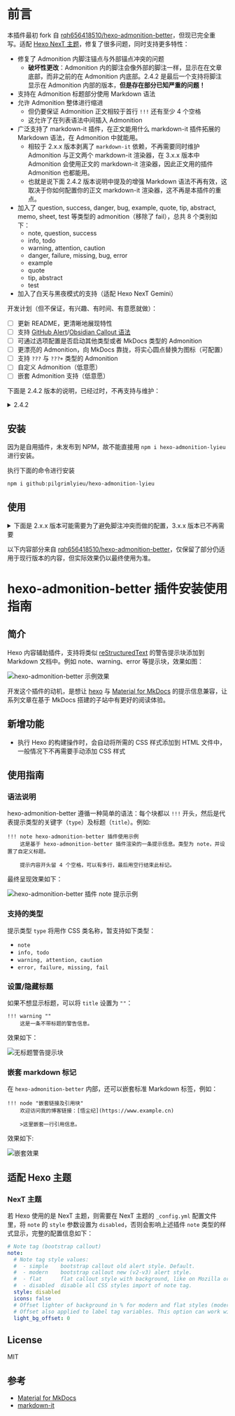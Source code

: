 # 前言

本插件最初 fork 自 [rqh656418510/hexo-admonition-better](https://github.com/rqh656418510/hexo-admonition-better)，但现已完全重写。适配 [Hexo NexT 主题](https://theme-next.js.org/)，修复了很多问题，同时支持更多特性：
- 修复了 Admonition 内脚注锚点与外部锚点冲突的问题
  - **破坏性更改**：Admonition 内的脚注会像外部的脚注一样，显示在在文章底部，而非之前的在 Admonition 内底部。2.4.2 是最后一个支持将脚注显示在 Admonition 内部的版本，**但是存在部分已知严重的问题！**
- 支持在 Admonition 标题部分使用 Markdown 语法
- 允许 Admonition 整体进行缩进
  - 但仍要保证 Admonition 正文相较于首行 `!!!` 还有至少 4 个空格
  - 这允许了在列表语法中间插入 Admonition
- 广泛支持了 markdown-it 插件，在正文能用什么 markdown-it 插件拓展的 Markdown 语法，在 Admonition 中就能用。
  - 相较于 2.x.x 版本剥离了 `markdown-it` 依赖，不再需要同时维护 Admonition 与正文两个 markdown-it 渲染器，在 3.x.x 版本中 Admonition 会使用正文的 markdown-it 渲染器，因此正文用的插件 Admonition 也都能用。
  - 也就是说下面 2.4.2 版本说明中提及的增强 Markdown 语法不再有效，这取决于你如何配置你的正文 markdown-it 渲染器，这不再是本插件的重点。
- 加入了 question, success, danger, bug, example, quote, tip, abstract, memo, sheet, test 等类型的 admonition（移除了 fail），总共 8 个类别如下：
  - note, question, success
  - info, todo
  - warning, attention, caution
  - danger, failure, missing, bug, error
  - example
  - quote
  - tip, abstract
  - test
- 加入了白天与黑夜模式的支持（适配 Hexo NexT Gemini）

开发计划（但不保证，有兴趣、有时间、有意愿就做）：
- [ ] 更新 README，更清晰地展现特性
- [ ] 支持 [GitHub Alert](https://docs.github.com/en/get-started/writing-on-github/getting-started-with-writing-and-formatting-on-github/basic-writing-and-formatting-syntax#alerts)/[Obsidian Callout 语法](https://help.obsidian.md/callouts)
- [ ] 可通过选项配置是否启动其他类型或者 MkDocs 类型的 Admonition
- [ ] 更漂亮的 Admonition，向 MkDocs 靠拢，将实心圆点替换为图标（可配置）
- [ ] 支持 `???` 与 `???+` 类型的 Admonition
- [ ] 自定义 Admonition（低意愿）
- [ ] 嵌套 Admonition 支持（低意愿）

下面是 2.4.2 版本的说明，已经过时，不再支持与维护：

<details><summary>2.4.2</summary>

本插件自用，fork 自 [rqh656418510/hexo-admonition-better](https://github.com/rqh656418510/hexo-admonition-better)，适配 [Hexo NexT 主题](https://theme-next.js.org/)，除继承其特性外，另外加入了额外功能、修复了一些错误：

- **修复了多层级有序/无序列表未正确渲染的问题**（[2.3.3](https://github.com/pilgrimlyieu/hexo-admonition-lyieu/commit/b317301f2fdf45350b2fe3ea6bdedf31911e8ef5)）
- **解决了 ADM 内脚注与主体 Markdown 或其它 ADM 冲突的问题，可能还需[额外配置](#脚注额外配置)**（[2.3.3](https://github.com/pilgrimlyieu/hexo-admonition-lyieu/commit/b317301f2fdf45350b2fe3ea6bdedf31911e8ef5)）
- **允许缩进（仍要保持 `!!!` 后的内容相较于 `!!!` 的基础缩进至少还有 4 个空格），但不支持嵌套**
- 加入了 question, success, danger, bug, example, quote, tip, abstract, memo, sheet, test 等类型的 admonition（移除了 fail）
- 加入了白天与黑夜模式的支持（适配 Hexo NexT Gemini）
- 增强了 admonition 内 markdown 语法：根据本人需求加入了包括但不限于以下插件
  - [@renbaoshuo/markdown-it-katex](https://github.com/renbaoshuo/markdown-it-katex)
  - [markdown-it-abbr](https://github.com/markdown-it/markdown-it-abbr)
  - [markdown-it-emoji](https://github.com/markdown-it/markdown-it-emoji)
  - [markdown-it-footnote](https://github.com/markdown-it/markdown-it-footnote)
  - [markdown-it-ins](https://github.com/markdown-it/markdown-it-ins)
  - [markdown-it-mark](https://github.com/markdown-it/markdown-it-mark)
  - [markdown-it-merge-cells](https://github.com/Menci/markdown-it-merge-cells)
  - [markdown-it-multimd-table](https://github.com/redbug312/markdown-it-multimd-table)
  - [markdown-it-sub](https://github.com/markdown-it/markdown-it-sub)
  - [markdown-it-sup](https://github.com/markdown-it/markdown-it-sup)
  - [markdown-it-task-list-plus](https://github.com/edgardong/markdown-it-task-list-plus)

</details>

## 安装

因为是自用插件，未发布到 NPM，故不能直接用 `npm i hexo-admonition-lyieu` 进行安装。

执行下面的命令进行安装

```bash
npm i github:pilgrimlyieu/hexo-admonition-lyieu
```

## 使用

<details><summary>下面是 2.x.x 版本可能需要为了避免脚注冲突而做的配置，3.x.x 版本已不再需要</summary>

### 脚注额外配置

为了避免冲突，将脚注的锚点改为了脚注名称，即 `[^footnote]` 锚点会变成 `#fn-footnote`，因此脚注名称需要认真取。此外，这里只修改了 ADM 内部，可能会使外部引用处锚点无法到脚注处，解决方法是在 Hexo 根目录的 `scripts` 文件夹建一个 `footnote.js` 文件，并输入下列内容：

```js
hexo.extend.filter.register('markdown-it:renderer', function(md) {
  md.renderer.rules.footnote_ref = function(tokens, idx, options, env, slf) {
    let id = tokens[idx].meta.label;  // 获取脚注名
    let caption = slf.rules.footnote_caption(tokens, idx, options, env, slf);

    let refcnt = '';
    if (tokens[idx].meta.refcnt) {
      refcnt = ` data-footnote-refcnt="${tokens[idx].meta.refcnt}"`;
    }

    return `<sup class="footnote-ref"><a href="#fn-${id}" id="fnref-${id}"${refcnt}>${caption}</a></sup>`;
  };

  md.renderer.rules.footnote_anchor = function(tokens, idx, options, env, slf) {
    let id = tokens[idx].meta.label;  // 获取脚注名

    /* ↩ with escape code to prevent display as Apple Emoji on iOS */
  return ` <a href="#fnref-${id}" id="fn-${id}" class="footnote-backref">\u21a9\uFE0E</a>`;
  };
});
```

这样将外部的脚注锚点名规则与 ADM 弄一致，就不会冲突了。

</details>

以下内容部分来自 [rqh656418510/hexo-admonition-better](https://github.com/rqh656418510/hexo-admonition-better)，仅保留了部分仍适用于现行版本的内容，但实际效果仍以最终使用为准。

# hexo-admonition-better 插件安装使用指南

## 简介

Hexo 内容辅助插件，支持将类似 [reStructuredText](https://docutils.sourceforge.io/docs/ref/rst/directives.html) 的警告提示块添加到 Markdown 文档中。例如 note、warning、error 等提示块，效果如图：

![hexo-admonition-better 示例效果](https://raw.githubusercontent.com/rqh656418510/hexo-admonition-better/master/screenshot/demo.png)

开发这个插件的动机，是想让 [hexo](https://hexo.io) 与 [Material for MkDocs](https://squidfunk.github.io/mkdocs-material/extensions/admonition/) 的提示信息兼容，让系列文章在基于 MkDocs 搭建的子站中有更好的阅读体验。

## 新增功能

- 执行 Hexo 的构建操作时，会自动将所需的 CSS 样式添加到 HTML 文件中，一般情况下不再需要手动添加 CSS 样式

## 使用指南

### 语法说明

hexo-admonition-better 遵循一种简单的语法：每个块都以 `!!!` 开头，然后是代表提示类型的关键字（`type`）及标题（`title`）。例如:

```text
!!! note hexo-admonition-better 插件使用示例
    这是基于 hexo-admonition-better 插件渲染的一条提示信息。类型为 note，并设置了自定义标题。

    提示内容开头留 4 个空格，可以有多行，最后用空行结束此标记。

```

最终呈现效果如下：

![hexo-admonition-better 插件 note 提示示例](https://raw.githubusercontent.com/rqh656418510/hexo-admonition-better/master/screenshot/note.png)

### 支持的类型

提示类型 `type` 将用作 CSS 类名称，暂支持如下类型：

- `note`
- `info, todo`
- `warning, attention, caution`
- `error, failure, missing, fail`

### 设置/隐藏标题


如果不想显示标题，可以将 `title` 设置为 `""`：

```text
!!! warning ""
    这是一条不带标题的警告信息。
```

效果如下：

![无标题警告提示块](https://raw.githubusercontent.com/rqh656418510/hexo-admonition-better/master/screenshot/warning-no-title.png)

### 嵌套 markdown 标记

在 `hexo-admonition-better` 内部，还可以嵌套标准 Markdown 标签，例如：

```text
!!! node "嵌套链接及引用块"
    欢迎访问我的博客链接：[悟尘纪](https://www.example.cn)

    >这里嵌套一行引用信息。
```

效果如下:

![嵌套效果](https://raw.githubusercontent.com/rqh656418510/hexo-admonition-better/master/screenshot/nesting.png)


## 适配 Hexo 主题

### NexT 主题

若 Hexo 使用的是 NexT 主题，则需要在 NexT 主题的 `_config.yml` 配置文件里，将 `note` 的 `style` 参数设置为 `disabled`，否则会影响上述插件 `note` 类型的样式显示，完整的配置信息如下：

``` yml
# Note tag (bootstrap callout)
note:
  # Note tag style values:
  #  - simple    bootstrap callout old alert style. Default.
  #  - modern    bootstrap callout new (v2-v3) alert style.
  #  - flat      flat callout style with background, like on Mozilla or StackOverflow.
  #  - disabled  disable all CSS styles import of note tag.
  style: disabled
  icons: false
  # Offset lighter of background in % for modern and flat styles (modern: -12 | 12; flat: -18 | 6).
  # Offset also applied to label tag variables. This option can work with disabled note tag.
  light_bg_offset: 0
```

## License

MIT

## 参考

- [Material for MkDocs](https://squidfunk.github.io/mkdocs-material/extensions/admonition/)
- [markdown-it](https://github.com/markdown-it/markdown-it)
